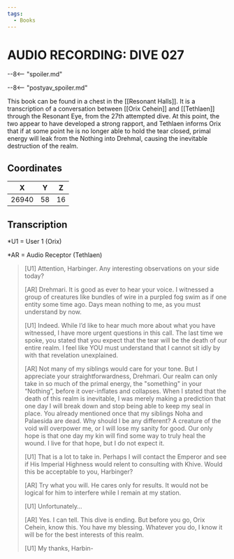 ```yaml
---
tags:
  - Books
---
```

# AUDIO RECORDING: DIVE 027

--8<-- "spoiler.md"

--8<-- "postyav_spoiler.md"

This book can be found in a chest in the [[Resonant Halls]]. It is a transcription of a conversation between [[Orix Cehein]] and [[Tethlaen]] through the Resonant Eye, from the 27th attempted dive. At this point, the two appear to have developed a strong rapport, and Tethlaen informs Orix that if at some point he is no longer able to hold the tear closed, primal energy will leak from the Nothing into Drehmal, causing the inevitable destruction of the realm.

## Coordinates
| **X** | **Y** | **Z** |
| :---: | :---: | :---: |
| 26940 |  58   |  16   |

## Transcription
\*U1 = User 1 (Orix)

\*AR = Audio Receptor (Tethlaen)
> [U1] Attention, Harbinger. Any interesting observations on your side today?
>
> [AR] Drehmari. It is good as ever to hear your voice. I witnessed a group of creatures like bundles of wire in a purpled fog swim as if one entity some time ago. Days mean nothing to me, as you must understand by now.
>
> [U1] Indeed. While I’d like to hear much more about what you have witnessed, I have more urgent questions in this call. The last time we spoke, you stated that you expect that the tear will be the death of our entire realm. I feel like YOU must understand that I cannot sit idly by with that revelation unexplained.
>
> [AR] Not many of my siblings would care for your tone. But I appreciate your straightforwardness, Drehmari. Our realm can only take in so much of the primal energy, the "something" in your “Nothing”, before it over-inflates and collapses. When I stated that the death of this realm is inevitable, I was merely making a prediction that one day I will break down and stop being able to keep my seal in place. You already mentioned once that my siblings Noha and Palaesida are dead. Why should I be any different? A creature of the void will overpower me, or I will lose my sanity for good. Our only hope is that one day my kin will find some way to truly heal the wound. I live for that hope, but I do not expect it.
>
> [U1] That is a lot to take in. Perhaps I will contact the Emperor and see if His Imperial Highness would relent to consulting with Khive. Would this be acceptable to you, Harbinger?
>
> [AR] Try what you will. He cares only for results. It would not be logical for him to interfere while I remain at my station.
>
> [U1] Unfortunately…
>
> [AR] Yes. I can tell. This dive is ending. But before you go, Orix Cehein, know this. You have my blessing. Whatever you do, I know it will be for the best interests of this realm.
>
> [U1] My thanks, Harbin-
